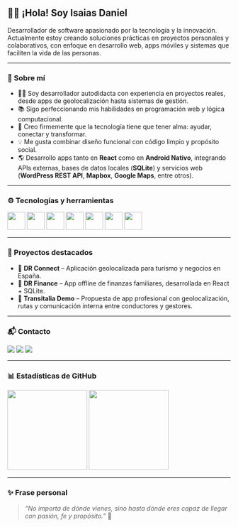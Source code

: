 ## 👨‍💻 ¡Hola! Soy Isaias Daniel

Desarrollador de software apasionado por la tecnología y la innovación. Actualmente estoy creando soluciones prácticas en proyectos personales y colaborativos, con enfoque en desarrollo web, apps móviles y sistemas que faciliten la vida de las personas.

---

### 🚀 Sobre mí

- 👨‍💻 Soy desarrollador autodidacta con experiencia en proyectos reales, desde apps de geolocalización hasta sistemas de gestión.
- 📚 Sigo perfeccionando mis habilidades en programación web y lógica computacional.
- 🧠 Creo firmemente que la tecnología tiene que tener alma: ayudar, conectar y transformar.
- 💡 Me gusta combinar diseño funcional con código limpio y propósito social.
- 🌎 Desarrollo apps tanto en **React** como en **Android Nativo**, integrando APIs externas, bases de datos locales (**SQLite**) y servicios web (**WordPress REST API**, **Mapbox**, **Google Maps**, entre otros).

---

### ⚙️ Tecnologías y herramientas

<img src="https://cdn.jsdelivr.net/gh/devicons/devicon/icons/git/git-original.svg" width="40" height="40"/>
<img src="https://cdn.jsdelivr.net/gh/devicons/devicon/icons/github/github-original.svg" width="40" height="40"/>
<img src="https://cdn.jsdelivr.net/gh/devicons/devicon/icons/html5/html5-original.svg" width="40" height="40"/>
<img src="https://cdn.jsdelivr.net/gh/devicons/devicon/icons/css3/css3-original.svg" width="40" height="40"/>
<img src="https://cdn.jsdelivr.net/gh/devicons/devicon/icons/javascript/javascript-original.svg" width="40" height="40"/>
<img src="https://cdn.jsdelivr.net/gh/devicons/devicon/icons/java/java-original.svg" width="40" height="40"/>
<img src="https://cdn.jsdelivr.net/gh/devicons/devicon/icons/react/react-original.svg" width="40" height="40"/>

---

### 📂 Proyectos destacados

- 🎯 **DR Connect** – Aplicación geolocalizada para turismo y negocios en España.  
- 💸 **DR Finance** – App offline de finanzas familiares, desarrollada en React + SQLite.  
- 🚌 **Transitalia Demo** – Propuesta de app profesional con geolocalización, rutas y comunicación interna entre conductores y gestores.  

---

### 📬 Contacto

<a href="mailto:isaiasdaniel612@gmail.com"><img src="https://img.shields.io/badge/Gmail-D14836?style=for-the-badge&logo=gmail&logoColor=white"></a>
<a href="https://www.linkedin.com/in/isaias-daniel-05b68a78" target="_blank"><img src="https://img.shields.io/badge/-LinkedIn-%230077B5?style=for-the-badge&logo=linkedin&logoColor=white"></a> 
<a href="https://portfolio.drpublicidadmarketing.com/" target="_blank"><img src="https://img.shields.io/badge/-Mi_Portafolio-blue?style=for-the-badge&logo=vercel&logoColor=white"></a>

---

### 📊 Estadísticas de GitHub

<div>
  <img height="180em" src="https://github-readme-stats.vercel.app/api/top-langs/?username=isaiasdaniel&layout=compact&langs_count=7&theme=dracula"/>
  <img height="180em" src="https://github-readme-stats.vercel.app/api?username=isaiasdaniel&show_icons=true&theme=dracula&include_all_commits=true&count_private=true"/>
</div>

---

### ✨ Frase personal

> *“No importa de dónde vienes, sino hasta dónde eres capaz de llegar con pasión, fe y propósito.”* 🚀
